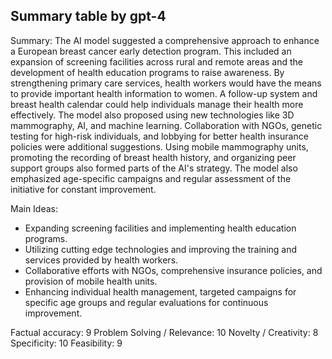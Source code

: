 ## Summary table by gpt-4
Summary: 
The AI model suggested a comprehensive approach to enhance a European breast cancer early detection program. This included an expansion of screening facilities across rural and remote areas and the development of health education programs to raise awareness. By strengthening primary care services, health workers would have the means to provide important health information to women. A follow-up system and breast health calendar could help individuals manage their health more effectively. The model also proposed using new technologies like 3D mammography, AI, and machine learning. Collaboration with NGOs, genetic testing for high-risk individuals, and lobbying for better health insurance policies were additional suggestions. Using mobile mammography units, promoting the recording of breast health history, and organizing peer support groups also formed parts of the AI's strategy. The model also emphasized age-specific campaigns and regular assessment of the initiative for constant improvement.

Main Ideas: 
- Expanding screening facilities and implementing health education programs.
- Utilizing cutting edge technologies and improving the training and services provided by health workers.
- Collaborative efforts with NGOs, comprehensive insurance policies, and provision of mobile health units.
- Enhancing individual health management, targeted campaigns for specific age groups and regular evaluations for continuous improvement. 

Factual accuracy: 9
Problem Solving / Relevance: 10
Novelty / Creativity: 8
Specificity: 10
Feasibility: 9